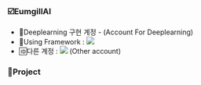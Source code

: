 ### ☑️EumgillAI 
- 🚀Deeplearning 구현 계정 - (Account For Deeplearning)
- 💬Using Framework  : <img src="https://img.shields.io/badge/PyTorch-EE4C2C?style=flat-square&logo=PyTorch&logoColor=white"/></a>
- 🆔다른 계정 : <a href="https://github.com/Eumgill98" target="_blank"><img src="https://img.shields.io/badge/GiHub-181717?style=flat-square&logo=GitHub&logoColor=white"/></a> (Other account)


### 📖Project 

